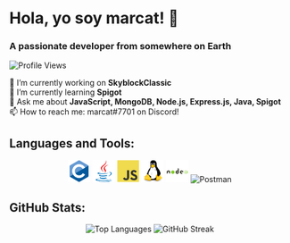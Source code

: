 # Hola, yo soy marcat! 👋
### A passionate developer from somewhere on Earth

![Profile Views](https://komarev.com/ghpvc/?username=liquidised&label=Profile%20views&color=0e75b6&style=flat&)

🔭 I’m currently working on **SkyblockClassic**<br />
🌱 I’m currently learning **Spigot**<br />
💬 Ask me about **JavaScript, MongoDB, Node.js, Express.js, Java, Spigot**<br />
📫 How to reach me: marcat#7701 on Discord!

## Languages and Tools:
<p align="center">
  <img src="https://raw.githubusercontent.com/devicons/devicon/master/icons/c/c-original.svg" alt="C" width="40" height="40"/>
  <img src="https://raw.githubusercontent.com/devicons/devicon/master/icons/java/java-original.svg" alt="Java" width="40" height="40"/>
  <img src="https://raw.githubusercontent.com/devicons/devicon/master/icons/javascript/javascript-original.svg" alt="JavaScript" width="40" height="40"/>
  <img src="https://raw.githubusercontent.com/devicons/devicon/master/icons/linux/linux-original.svg" alt="Linux" width="40" height="40"/>
  <img src="https://raw.githubusercontent.com/devicons/devicon/master/icons/nodejs/nodejs-original-wordmark.svg" alt="Node.js" width="40" height="40"/>
  <img src="https://www.vectorlogo.zone/logos/getpostman/getpostman-icon.svg" alt="Postman" width="40" height="40"/>
</p>

## GitHub Stats:
<p align="center">
  <img src="https://github-readme-stats.vercel.app/api/top-langs?username=liquidised&show_icons=true&locale=en&layout=compact&theme=dark" alt="Top Languages" />
  <img src="https://github-readme-streak-stats.herokuapp.com/?user=liquidised&theme=dark" alt="GitHub Streak" />
</p>
